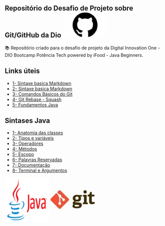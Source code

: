 
## Repositório do Desafio de Projeto sobre Git/GitHub da Dio [![Imagem logo git](/Imagens/logo_github.jpg)](https://github.com/RafaelaDiniz?tab=repositories)

 

📚 Repositório criado para o desafio de projeto da Digital Innovation One - DIO
          Bootcamp Potência Tech powered by iFood - Java Beginners.



## Links úteis

- [1- Sintaxe basica Markdown](https://www.markdownguide.org/basic-syntax/)
- [2- Sintaxe basica Markdown](https://markdown.net.br/sintaxe-basica/)
- [3- Comandos Básicos do Git](https://github.com/RafaelaDiniz/dio-desafio-github-primeiro-repc/blob/main/introdu%C3%A7%C3%A3o%20ao%20Git%20e%20GitHUB/Comandos%20basicos%20Git.md)
- [4- Git Rebase - Squash](https://github.com/RafaelaDiniz/dio-desafio-github-primeiro-repc/blob/main/introdu%C3%A7%C3%A3o%20ao%20Git%20e%20GitHUB/Git%20Rebase%20-%20Squash.md)
- [5- Fundamentos Java](https://github.com/RafaelaDiniz/dio-desafio-github-primeiro-repc/blob/main/Java/Java%20Fundamentos.md)
## Sintases Java
- [1- Anatomia das classes](https://glysns.gitbook.io/java-basico/sintaxe/anatomia-das-classes)
- [2- Tipos e variáveis](https://glysns.gitbook.io/java-basico/sintaxe/variaveis)
- [3- Operadores](https://glysns.gitbook.io/java-basico/sintaxe/operadores)
- [4- Métodos](https://glysns.gitbook.io/java-basico/sintaxe/metodos)
- [5- Escopo](https://glysns.gitbook.io/java-basico/sintaxe/escopo)
- [6- Palavras Reservadas](https://glysns.gitbook.io/java-basico/sintaxe/palavras-reservadas)
- [7- Documentação](https://glysns.gitbook.io/java-basico/sintaxe/documentacao)
- [8- Terminal e Argumentos](https://glysns.gitbook.io/java-basico/sintaxe/terminal-e-argumentos)


[![Imagem logo java](Imagens/logo_java.png)](https://www.java.com/pt-BR)
[![Imagem logo git](/Imagens/logo_git.jpg)](https://git-scm.com/)

